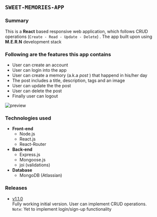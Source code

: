 ## `SWEET-MEMORIES-APP`
>
### Summary
 This is a **React** based responsive web application, which follows CRUD operations (`Create - Read - Update - Delete`) . The app built upon using **M.E.R.N** development stack
>
### Following are the features this app contains
- User can create an account
- User can login into the app
- User can create a memory (a.k.a *post* ) that happend in his/her day
- The post includes a title, description, tags and an image
- User can update the the post
- User can delete the post
- Finally user can logout
>
![preview](https://github.com/phanison898/phanison898/blob/main/sweet-memories-app-preview.PNG)
>
### Technologies used
- **Front-end**
    * Node.js
    * React.js
    * React-Router
- **Back-end**
    - Express.js
    - Mongoose.js
    - joi (validations)
- **Database**
    - MongoDB (Atlassian)
>

### Releases
- [v1.1.0](https://github.com/phanison898/sweet-memories-app/archive/v1.1.0.zip) <br /> Fully working initial version. User can implement CRUD operations. <br /> `Note`: Yet to implement login/sign-up functionality
    
